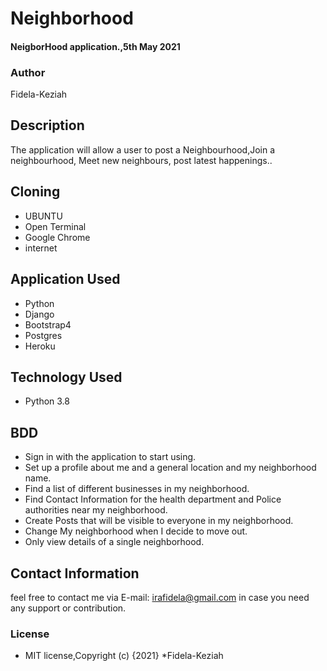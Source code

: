 # Neighborhood

#### NeigborHood application.,5th May 2021
### Author
 Fidela-Keziah

## Description

The application will allow a user to post a Neighbourhood,Join a neighbourhood, Meet new neighbours, post latest happenings..

## Cloning

* UBUNTU
* Open Terminal
* Google Chrome
* internet


## Application Used

* Python
* Django
* Bootstrap4
* Postgres
* Heroku

## Technology Used

* Python 3.8

## BDD

* Sign in with the application to start using.
* Set up a profile about me and a general location and my neighborhood name.
* Find a list of different businesses in my neighborhood.
* Find Contact Information for the health department and Police authorities near my neighborhood.
* Create Posts that will be visible to everyone in my neighborhood.
* Change My neighborhood when I decide to move out.
* Only view details of a single neighborhood.


## Contact Information

feel free to contact me via E-mail: irafidela@gmail.com in case you need any support or contribution.

### License

* MIT license,Copyright (c) {2021} *Fidela-Keziah